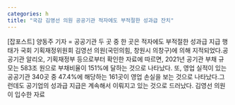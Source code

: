 ```yaml
---
categories: h
title: "국감 김영선 의원 공공기관 적자에도 부적절한 성과급 잔치"
---
```

[잡포스트] 양동주 기자 = 공공기관 두 곳 중 한 곳은 적자에도 부적절한 성과급 지급 행태가 국회 기획재정위원회 김영선 의원(국민의힘, 창원시 의창구)에 의해 지적되었다.공공기관 알리오, 기획재정부 등으로부터 확인한 자료에 따르면, 2021년 공기관 부채 규모는 583조 원으로 부채비율이 151%에 달하는 것으로 나타났다. 또, 영업 실적이 있는 공공기관 340곳 중 47.4%에 해당하는 161곳이 영업 손실을 보는 것으로 나타났다.그런데도 공기업의 성과급 지급은 계속해서 이뤄지고 있는 것으로 드러났다. 김영선 의원이 입수한 자료